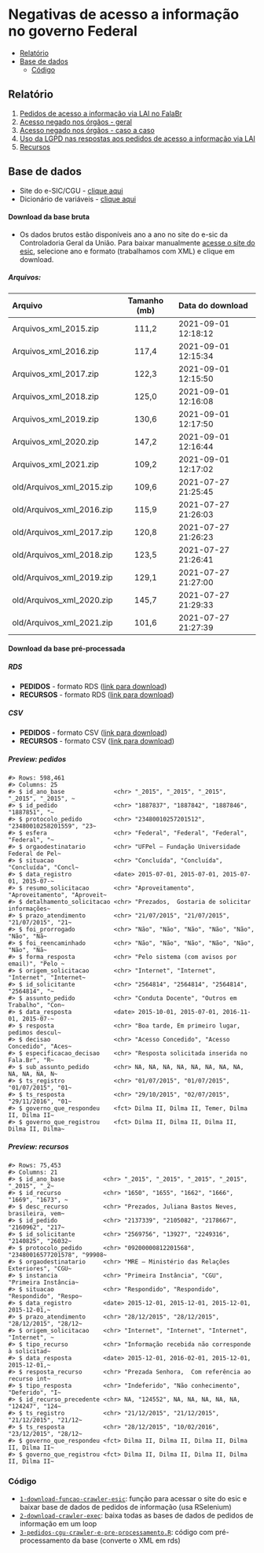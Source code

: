Negativas de acesso a informação no governo Federal
================

  - [Relatório](#relatório)
  - [Base de dados](#base-de-dados)
      - [Código](#código)

## Relatório

1.  [Pedidos de acesso a informação via LAI no
    FalaBr](https://transparencia-brasil.github.io/negativas-acesso-informacao-Executivo-federal-2021-1/1-pedidos-decisoes.html)
2.  [Acesso negado nos órgãos -
    geral](https://transparencia-brasil.github.io/negativas-acesso-informacao-Executivo-federal-2021-1/2-pedidos-orgaos-acesso-negado.html)
3.  [Acesso negado nos órgãos - caso a
    caso](https://transparencia-brasil.github.io/negativas-acesso-informacao-Executivo-federal-2021-1/3-acesso-negado-para-cada-orgao.html)
4.  [Uso da LGPD nas respostas aos pedidos de acesso a informação via
    LAI](https://transparencia-brasil.github.io/negativas-acesso-informacao-Executivo-federal-2021-1/4-controversos-lgpd.html)
5.  [Recursos](https://transparencia-brasil.github.io/negativas-acesso-informacao-Executivo-federal-2021-1/5-recursos.html)

## Base de dados

  - Site do e-SIC/CGU - [clique
    aqui](http://www.consultaesic.cgu.gov.br/busca/_layouts/15/DownloadPedidos/DownloadDados.aspx)
  - Dicionário de variáveis - [clique
    aqui](http://www.consultaesic.cgu.gov.br/arquivosRelatorios/PedidosRespostas/Dicionario-Dados-Exportacao.txt)

#### Download da base bruta

  - Os dados brutos estão disponíveis ano a ano no site do e-sic da
    Controladoria Geral da União. Para baixar manualmente [acesse o site
    do
    esic](http://www.consultaesic.cgu.gov.br/busca/_layouts/15/DownloadPedidos/DownloadDados.aspx),
    selecione ano e formato (trabalhamos com XML) e clique em download.

##### Arquivos:

| Arquivo                     | Tamanho (mb) | Data do download    |
| :-------------------------- | :----------: | :------------------ |
| Arquivos\_xml\_2015.zip     |    111,2     | 2021-09-01 12:18:12 |
| Arquivos\_xml\_2016.zip     |    117,4     | 2021-09-01 12:15:34 |
| Arquivos\_xml\_2017.zip     |    122,3     | 2021-09-01 12:15:50 |
| Arquivos\_xml\_2018.zip     |    125,0     | 2021-09-01 12:16:08 |
| Arquivos\_xml\_2019.zip     |    130,6     | 2021-09-01 12:17:50 |
| Arquivos\_xml\_2020.zip     |    147,2     | 2021-09-01 12:16:44 |
| Arquivos\_xml\_2021.zip     |    109,2     | 2021-09-01 12:17:02 |
| old/Arquivos\_xml\_2015.zip |    109,6     | 2021-07-27 21:25:45 |
| old/Arquivos\_xml\_2016.zip |    115,9     | 2021-07-27 21:26:03 |
| old/Arquivos\_xml\_2017.zip |    120,8     | 2021-07-27 21:26:23 |
| old/Arquivos\_xml\_2018.zip |    123,5     | 2021-07-27 21:26:41 |
| old/Arquivos\_xml\_2019.zip |    129,1     | 2021-07-27 21:27:00 |
| old/Arquivos\_xml\_2020.zip |    145,7     | 2021-07-27 21:29:33 |
| old/Arquivos\_xml\_2021.zip |    101,6     | 2021-07-27 21:27:39 |

#### Download da base pré-processada

##### RDS

  - **PEDIDOS** - formato RDS ([link para
    download](https://drive.google.com/file/d/18O1QHpbAEuQjmYzFe_x9Izore3t9mf2A/view?usp=sharing))
  - **RECURSOS** - formato RDS ([link para
    download](https://drive.google.com/file/d/1lt8cifXvJo4yTd6VNhlWLp4WDKcIlgAQ/view?usp=sharing))

##### CSV

  - **PEDIDOS** - formato CSV ([link para
    download](https://drive.google.com/file/d/1Vrq4UQcO325V3dWXjG36LTvwCNsGFI66/view?usp=sharing))
  - **RECURSOS** - formato CSV ([link para
    download](https://drive.google.com/file/d/1TZZgXnh12FiYlimxhdFzUWE7dQ-CtpPi/view?usp=sharing))

##### Preview: pedidos

    #> Rows: 598,461
    #> Columns: 25
    #> $ id_ano_base              <chr> "_2015", "_2015", "_2015", "_2015", "_2015", ~
    #> $ id_pedido                <chr> "1887837", "1887842", "1887846", "1887851", "~
    #> $ protocolo_pedido         <chr> "23480010257201512", "23480010258201559", "23~
    #> $ esfera                   <chr> "Federal", "Federal", "Federal", "Federal", "~
    #> $ orgaodestinatario        <chr> "UFPel – Fundação Universidade Federal de Pel~
    #> $ situacao                 <chr> "Concluída", "Concluída", "Concluída", "Concl~
    #> $ data_registro            <date> 2015-07-01, 2015-07-01, 2015-07-01, 2015-07-~
    #> $ resumo_solicitacao       <chr> "Aproveitamento", "Aproveitamento", "Aproveit~
    #> $ detalhamento_solicitacao <chr> "Prezados,  Gostaria de solicitar informações~
    #> $ prazo_atendimento        <chr> "21/07/2015", "21/07/2015", "21/07/2015", "21~
    #> $ foi_prorrogado           <chr> "Não", "Não", "Não", "Não", "Não", "Não", "Nã~
    #> $ foi_reencaminhado        <chr> "Não", "Não", "Não", "Não", "Não", "Não", "Nã~
    #> $ forma_resposta           <chr> "Pelo sistema (com avisos por email)", "Pelo ~
    #> $ origem_solicitacao       <chr> "Internet", "Internet", "Internet", "Internet~
    #> $ id_solicitante           <chr> "2564814", "2564814", "2564814", "2564814", "~
    #> $ assunto_pedido           <chr> "Conduta Docente", "Outros em Trabalho", "Con~
    #> $ data_resposta            <date> 2015-10-01, 2015-07-01, 2016-11-01, 2015-07-~
    #> $ resposta                 <chr> "Boa tarde, Em primeiro lugar, pedimos descul~
    #> $ decisao                  <chr> "Acesso Concedido", "Acesso Concedido", "Aces~
    #> $ especificacao_decisao    <chr> "Resposta solicitada inserida no Fala.Br", "R~
    #> $ sub_assunto_pedido       <chr> NA, NA, NA, NA, NA, NA, NA, NA, NA, NA, NA, N~
    #> $ ts_registro              <chr> "01/07/2015", "01/07/2015", "01/07/2015", "01~
    #> $ ts_resposta              <chr> "29/10/2015", "02/07/2015", "29/11/2016", "01~
    #> $ governo_que_respondeu    <fct> Dilma II, Dilma II, Temer, Dilma II, Dilma II~
    #> $ governo_que_registrou    <fct> Dilma II, Dilma II, Dilma II, Dilma II, Dilma~

##### Preview: recursos

    #> Rows: 75,453
    #> Columns: 21
    #> $ id_ano_base           <chr> "_2015", "_2015", "_2015", "_2015", "_2015", "_2~
    #> $ id_recurso            <chr> "1650", "1655", "1662", "1666", "1669", "1673", ~
    #> $ desc_recurso          <chr> "Prezados, Juliana Bastos Neves, brasileira, vem~
    #> $ id_pedido             <chr> "2137339", "2105082", "2178667", "2160962", "217~
    #> $ id_solicitante        <chr> "2569756", "13927", "2249316", "2140825", "26032~
    #> $ protocolo_pedido      <chr> "09200000812201568", "23480016577201578", "99908~
    #> $ orgaodestinatario     <chr> "MRE – Ministério das Relações Exteriores", "CGU~
    #> $ instancia             <chr> "Primeira Instância", "CGU", "Primeira Instância~
    #> $ situacao              <chr> "Respondido", "Respondido", "Respondido", "Respo~
    #> $ data_registro         <date> 2015-12-01, 2015-12-01, 2015-12-01, 2015-12-01,~
    #> $ prazo_atendimento     <chr> "28/12/2015", "28/12/2015", "28/12/2015", "28/12~
    #> $ origem_solicitacao    <chr> "Internet", "Internet", "Internet", "Internet", ~
    #> $ tipo_recurso          <chr> "Informação recebida não corresponde à solicitad~
    #> $ data_resposta         <date> 2015-12-01, 2016-02-01, 2015-12-01, 2015-12-01,~
    #> $ resposta_recurso      <chr> "Prezada Senhora,  Com referência ao recurso int~
    #> $ tipo_resposta         <chr> "Indeferido", "Não conhecimento", "Deferido", "I~
    #> $ id_recurso_precedente <chr> NA, "124552", NA, NA, NA, NA, NA, "124247", "124~
    #> $ ts_registro           <chr> "21/12/2015", "21/12/2015", "21/12/2015", "21/12~
    #> $ ts_resposta           <chr> "28/12/2015", "10/02/2016", "23/12/2015", "28/12~
    #> $ governo_que_respondeu <fct> Dilma II, Dilma II, Dilma II, Dilma II, Dilma II~
    #> $ governo_que_registrou <fct> Dilma II, Dilma II, Dilma II, Dilma II, Dilma II~

### Código

  - [`1-download-funcao-crawler-esic`](src/1-pedidos-cgu-funcao-crawler-esic.R):
    função para acessar o site do esic e baixar base de dados de pedidos
    de informação (usa RSelenium)
  - [`2-download-crawler-exec`](src/2-pedidos-cgu-crawler-exec.R): baixa
    todas as bases de dados de pedidos de informação em um loop
  - [`3-pedidos-cgu-crawler-e-pre-processamento.R`](src/3-pedidos-cgu-crawler-e-pre-processamento.R):
    código com pré-processamento da base (converte o XML em rds)
